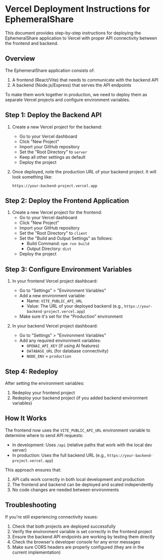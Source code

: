 # Vercel Deployment Instructions for EphemeralShare

This document provides step-by-step instructions for deploying the EphemeralShare application to Vercel with proper API connectivity between the frontend and backend.

## Overview

The EphemeralShare application consists of:
1. A frontend (React/Vite) that needs to communicate with the backend API
2. A backend (Node.js/Express) that serves the API endpoints

To make them work together in production, we need to deploy them as separate Vercel projects and configure environment variables.

## Step 1: Deploy the Backend API

1. Create a new Vercel project for the backend:
   - Go to your Vercel dashboard
   - Click "New Project"
   - Import your GitHub repository
   - Set the "Root Directory" to `server`
   - Keep all other settings as default
   - Deploy the project

2. Once deployed, note the production URL of your backend project. It will look something like:
   ```
   https://your-backend-project.vercel.app
   ```

## Step 2: Deploy the Frontend Application

1. Create a new Vercel project for the frontend:
   - Go to your Vercel dashboard
   - Click "New Project"
   - Import your GitHub repository
   - Set the "Root Directory" to `client`
   - Set the "Build and Output Settings" as follows:
     - Build Command: `npm run build`
     - Output Directory: `dist`
   - Deploy the project

## Step 3: Configure Environment Variables

1. In your frontend Vercel project dashboard:
   - Go to "Settings" > "Environment Variables"
   - Add a new environment variable:
     - Name: `VITE_PUBLIC_API_URL`
     - Value: The URL of your deployed backend (e.g., `https://your-backend-project.vercel.app`)
   - Make sure it's set for the "Production" environment

2. In your backend Vercel project dashboard:
   - Go to "Settings" > "Environment Variables"
   - Add any required environment variables:
     - `OPENAI_API_KEY` (if using AI features)
     - `DATABASE_URL` (for database connectivity)
     - `NODE_ENV` = `production`

## Step 4: Redeploy

After setting the environment variables:
1. Redeploy your frontend project
2. Redeploy your backend project (if you added backend environment variables)

## How It Works

The frontend now uses the `VITE_PUBLIC_API_URL` environment variable to determine where to send API requests:

- In development: Uses `/api` (relative paths that work with the local dev server)
- In production: Uses the full backend URL (e.g., `https://your-backend-project.vercel.app`)

This approach ensures that:
1. API calls work correctly in both local development and production
2. The frontend and backend can be deployed and scaled independently
3. No code changes are needed between environments

## Troubleshooting

If you're still experiencing connectivity issues:

1. Check that both projects are deployed successfully
2. Verify the environment variable is set correctly in the frontend project
3. Ensure the backend API endpoints are working by testing them directly
4. Check the browser's developer console for any error messages
5. Make sure CORS headers are properly configured (they are in the current implementation)